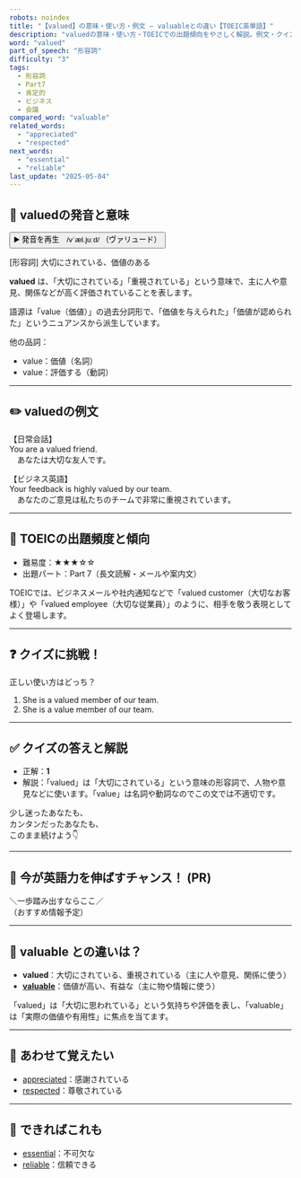 ```yaml
---
robots: noindex
title: "【valued】の意味・使い方・例文 ― valuableとの違い【TOEIC英単語】"
description: "valuedの意味・使い方・TOEICでの出題傾向をやさしく解説。例文・クイズ付きでvaluableとの違いもわかりやすく学べます。"
word: "valued"
part_of_speech: "形容詞"
difficulty: "3"
tags:
  - 形容詞
  - Part7
  - 肯定的
  - ビジネス
  - 会議
compared_word: "valuable"
related_words:
  - "appreciated"
  - "respected"
next_words:
  - "essential"
  - "reliable"
last_update: "2025-05-04"
---
```


## 🔰 valuedの発音と意味

<button class="play-audio" onclick="playTTS('valued')">
  <span class="play-audio-main">
    ▶️ 発音を再生　/vˈæl.juːd/
  </span>
  <span class="play-audio-sub">
    （ヴァリュード）
  </span>
</button>

[形容詞] 大切にされている、価値のある

**valued** は、「大切にされている」「重視されている」という意味で、主に人や意見、関係などが高く評価されていることを表します。

語源は「value（価値）」の過去分詞形で、「価値を与えられた」「価値が認められた」というニュアンスから派生しています。

他の品詞：  
- value：価値（名詞）
- value：評価する（動詞）

---

## ✏️ valuedの例文

【日常会話】  
You are a valued friend.  
　あなたは大切な友人です。

【ビジネス英語】  
Your feedback is highly valued by our team.  
　あなたのご意見は私たちのチームで非常に重視されています。

---

## 🎯 TOEICの出題頻度と傾向

- 難易度：★★★☆☆
- 出題パート：Part 7（長文読解・メールや案内文）

TOEICでは、ビジネスメールや社内通知などで「valued customer（大切なお客様）」や「valued employee（大切な従業員）」のように、相手を敬う表現としてよく登場します。

---

## ❓ クイズに挑戦！

正しい使い方はどっち？

1. She is a valued member of our team.  
2. She is a value member of our team.

---

## ✅ クイズの答えと解説

- 正解：**1**
- 解説：「valued」は「大切にされている」という意味の形容詞で、人物や意見などに使います。「value」は名詞や動詞なのでこの文では不適切です。

少し迷ったあなたも、  
カンタンだったあなたも、  
このまま続けよう👇️

---

## 🚀 今が英語力を伸ばすチャンス！ (PR)

<div class="info-center">
＼一歩踏み出すならここ／<br>  
（おすすめ情報予定）
</div>

---

## 🤔  valuable との違いは？

- **valued**：大切にされている、重視されている（主に人や意見、関係に使う）
- **[valuable](/valuable)**：価値が高い、有益な（主に物や情報に使う）

「valued」は「大切に思われている」という気持ちや評価を表し、「valuable」は「実際の価値や有用性」に焦点を当てます。

---

## 🧩 あわせて覚えたい

- [appreciated](/appreciated)：感謝されている
- [respected](/respected)：尊敬されている

---

## 📖 できればこれも

- [essential](/essential)：不可欠な
- [reliable](/reliable)：信頼できる

<!-- cvid: aid00_bid20 -->
